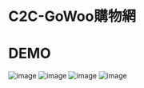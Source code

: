 # C2C-GoWoo購物網
# DEMO
![image](https://user-images.githubusercontent.com/39626315/209256864-7b434514-e9a1-46b0-b582-c9be79a6cd83.png)
![image](https://user-images.githubusercontent.com/39626315/209256870-408d7fef-6f7f-42e6-9478-4f97c2341ce1.png)
![image](https://user-images.githubusercontent.com/39626315/209256884-ca4daa95-5a26-48db-a98c-364056e8dd94.png)
![image](https://user-images.githubusercontent.com/39626315/209256910-6f0a1d65-8e15-4a30-82e5-054c9607ff94.png)



